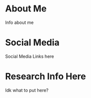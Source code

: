 # About Me
Info about me
# Social Media
Social Media Links here
# Research Info Here
Idk what to put here?
